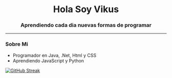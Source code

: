 <div id="header" align="center">
  <h1 align="center"> Hola Soy Vikus</h1>
  <h3 align="center">
    Aprendiendo cada dia nuevas formas de programar
  </h3>
 </div>

---

### Sobre Mi
- Programador en Java, .Net, Html y CSS
- Aprendiendo JavaScript y Python


[![GitHub Streak](http://github-readme-streak-stats.herokuapp.com?user=Vikus&theme=dark&hide_border=verdadero&border_radius=5&locale=es&mode=weekly)](https://git.io/streak-stats)
